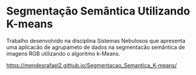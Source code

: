 # Segmentação Semântica Utilizando K-means

Trabalho desenvolvido na disciplina Sistemas Nebulosos que apresenta uma aplicacão de agrupameto de dados na segmentacão semântica de imagens RGB utilizando o algoritmo k-Means.

https://mendesrafael2.github.io/Segmentacao_Semantica_K-means/
